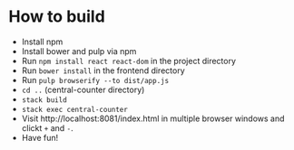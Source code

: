 # How to build

* Install npm
* Install bower and pulp via npm
* Run `npm install react react-dom` in the project directory
* Run `bower install` in the frontend directory
* Run `pulp browserify --to dist/app.js`
* `cd ..` (central-counter directory)
* `stack build`
* `stack exec central-counter`
* Visit http://localhost:8081/index.html in multiple browser windows and clickt `+` and `-`.
* Have fun!
